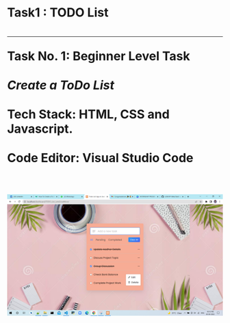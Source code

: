 
<h1><b>Task1 : TODO List</b><br><h1>
  <hr>
<b>Task No. 1: Beginner Level Task</b><br><br>
  <i><b>Create a ToDo List</b></i><br><br>
<b>Tech Stack:<b> HTML, CSS and Javascript.<br><br>
<b>Code Editor:<b> Visual Studio Code<br><br><br>
  <img src ="https://github.com/ayodhyasathe16/LGMVIP-Web/blob/main/Task1/SS.png" alt ="todolist">
